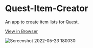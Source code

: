 # Quest-Item-Creator
An app to create item lists for Quest.

[View in Browser](https://mainman002.github.io/Quest-Item-Creator/)

![Screenshot 2022-05-23 180030](https://user-images.githubusercontent.com/11281480/169918054-579a427a-4093-4fc8-82a4-4e08b7583c65.png)
